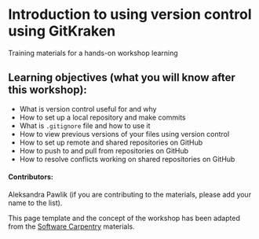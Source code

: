 # Introduction to using version control using GitKraken

Training materials for a hands-on workshop learning 

## Learning objectives (what you will know after this workshop):

* What is version control useful for and why
* How to set up a local repository and make commits
* What is `.gitignore` file and how to use it
* How to view previous versions of your files using version control
* How to set up remote and shared repositories on GitHub
* How to push to and pull from repositories on GitHub
* How to resolve conflicts working on shared repositories on GitHub


#### Contributors:

Aleksandra Pawlik (if you are contributing to the materials, please add your name to the list).

This page template and the concept of the workshop has been adapted from the [Software Carpentry]() materials.